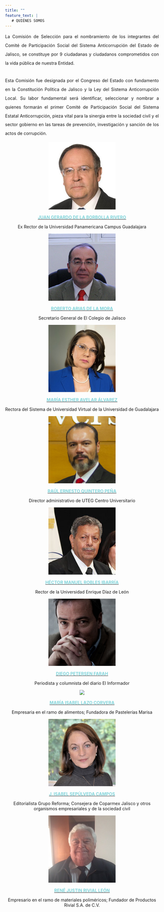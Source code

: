 ```yaml
---
title: ""
feature_text: |
   # QUIÉNES SOMOS
---  
```


<div style="text-align:justify; line-height: 1.8rem"><span>La Comisión de Selección para el nombramiento de los integrantes del Comité de Participación Social del Sistema Anticorrupción del Estado de Jalisco, se constituye por 9 ciudadanas y ciudadanos comprometidos con la vida pública de nuestra Entidad.
<br><br>
Esta Comisión fue designada por el Congreso del Estado con fundamento en la Constitución Política de Jalisco y la Ley del Sistema Anticorrupción Local. Su labor fundamental será identificar, seleccionar y nombrar a quienes formarán el primer Comité de Participación Social del Sistema Estatal Anticorrupción, pieza vital para la sinergia entre la sociedad civil y el sector gobierno en las tareas de prevención, investigación y sanción de los actos de corrupción.</span></div>
<p></p>
<p></p>
<p></p>

<div class="flex-grid-thirds">
<div class="col"><div style="text-align:center"> <img class="img-circle" src="/fotos/JuanGerardoDeLaBorbolla.jpg" width="220px">
<a href="/documentos/CV-Juan-Borbolla.pdf" target="_blank">
	<p><b style="color: #82D4DA">JUAN GERARDO DE LA BORBOLLA RIVERO</b></p>  </a>
<p class="small">Ex Rector de la Universidad Panamericana Campus Guadalajara</p> 

</div></div>

<div class="col"><div style="text-align:center"><img class="img-circle" src="/fotos/RobertoArias.jpg" width="220px">
<a href="/documentos/CV-Roberto-Arias.pdf" target="_blank">
	<p><b style="color: #82D4DA">ROBERTO ARIAS DE LA MORA</b></p></a>
<p class="small">Secretario General de El Colegio de Jalisco </p> </div></div>

<div class="col"><div style="text-align:center"> <img class="img-circle" src="/fotos/MariaAvelar.jpg" width="220px">
<a href="/documentos/CV-Maria-Esther-Avelar.pdf" target="_blank">
	<p><b style="color: #82D4DA">MARÍA ESTHER AVELAR ÁLVAREZ</b></p>  </a>
<p class="small">Rectora del Sistema de Universidad Virtual de la Universidad de Guadalajara </p> </div></div>
</div><p>
</p>
<div class="flex-grid-thirds">
	
<div class="col"><div style="text-align:center"> <img class="img-circle" src="/fotos/RaulErnestoQuintero.jpg" width="220px">
	<a href="/documentos/CV-Raul-Quintero.pdf" target="_blank">
	<p><b style="color: #82D4DA">RAÚL ERNESTO QUINTERO PEÑA</b></p>  </a>
<p class="small">Director administrativo de UTEG Centro Universitario </p> </div></div>

<div class="col"><div style="text-align:center"> <img class="img-circle" src="/fotos/HectorManuelRobles.png" width="220px">
	<a href="/documentos/CV-Hector-Robles.pdf" target="_blank">
	<p><b style="color: #82D4DA">HÉCTOR MANUEL ROBLES IBARRÍA</b></p>  </a>
<p class="small">Rector de la Universidad Enrique Díaz de León</p></div></div>

<div class="col"><div style="text-align:center"> <img class="img-circle" src="/fotos/DiegoPetersenF.jpg" width="220px">
<a href="/documentos/CV-Diego-Petersen.pdf" target="_blank">
	<p><b style="color: #82D4DA">DIEGO PETERSEN FARAH</b></p>  </a>
<p class="small">Periodista y columnista del diario El Informador  </p></div></div>
</div><p>
</p>
<div class="flex-grid-thirds">
<div class="col"><div style="text-align:center"> <img class="img-circle" src="/fotos/MarisaLazo.jpg" width="220px">
<a href="/documentos/CV-Marisa-Lazo.pdf" target="_blank">
	<p><b style="color: #82D4DA">MARÍA ISABEL LAZO CORVERA</b></p>  </a>
<p class="small">Empresaria en el ramo de alimentos; Fundadora de Pastelerías Marisa  </p></div></div>

<div class="col"><div style="text-align:center"> <img class="img-circle" src="/fotos/IsabelSepulveda.jpg" width="220px"><a href="/documentos/CV-Isabel-Sepulveda.pdf" target="_blank">
	<p><b style="color: #82D4DA">J. ISABEL SEPÚLVEDA CAMPOS</b></p>  </a>
<p class="small">Editorialista Grupo Reforma; Consejera de Coparmex Jalisco y otros organismos empresariales y de la sociedad civil</p></div></div>

<div class="col"><div style="text-align:center"> <img class="img-circle" src="/fotos/ReneRivial.jpg" width="220px"><a href="/documentos/CV-Rene-Rivial.pdf" target="_blank">
	<p><b style="color: #82D4DA">RENÉ JUSTIN RIVIAL LEÓN</b></p>  </a>
<p class="small">Empresario en el ramo de materiales poliméricos; Fundador de Productos Rivial S.A. de C.V.</p>
</div></div>
</div>

<p></p>
<p></p>
<p></p>





